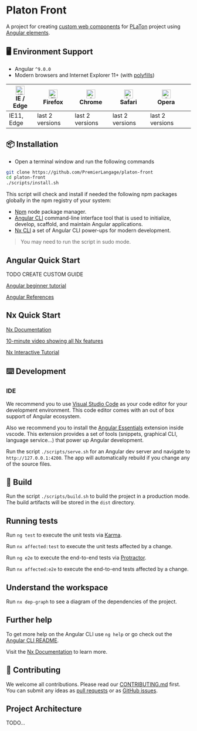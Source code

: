 # Platon Front

A project for creating [custom web components](https://developer.mozilla.org/en/docs/Web/Web_Components) for [PLaTon](https://github.com/PremierLangage) project using [Angular elements](https://indepth.dev/web-components-with-angular-elements/).

## 🖥 Environment Support

* Angular `^9.0.0`
* Modern browsers and Internet Explorer 11+ (with [polyfills](https://angular.io/guide/browser-support))

| [<img src="https://raw.githubusercontent.com/alrra/browser-logos/master/src/edge/edge_48x48.png" alt="IE / Edge" width="24px" height="24px" />](http://godban.github.io/browsers-support-badges/)</br>IE / Edge | [<img src="https://raw.githubusercontent.com/alrra/browser-logos/master/src/firefox/firefox_48x48.png" alt="Firefox" width="24px" height="24px" />](http://godban.github.io/browsers-support-badges/)</br>Firefox | [<img src="https://raw.githubusercontent.com/alrra/browser-logos/master/src/chrome/chrome_48x48.png" alt="Chrome" width="24px" height="24px" />](http://godban.github.io/browsers-support-badges/)</br>Chrome | [<img src="https://raw.githubusercontent.com/alrra/browser-logos/master/src/safari/safari_48x48.png" alt="Safari" width="24px" height="24px" />](http://godban.github.io/browsers-support-badges/)</br>Safari | [<img src="https://raw.githubusercontent.com/alrra/browser-logos/master/src/opera/opera_48x48.png" alt="Opera" width="24px" height="24px" />](http://godban.github.io/browsers-support-badges/)</br>Opera | |
| --------- | --------- | --------- | --------- | --------- | --------- |
| IE11, Edge | last 2 versions | last 2 versions | last 2 versions | last 2 versions

## 📦 Installation

- Open a terminal window and run the following commands

```bash
git clone https://github.com/PremierLangage/platon-front
cd platon-front
./scripts/install.sh
```

 This script will check and install if needed the following npm packages globally in the npm registry of your system:

 - [Npm](https://www.npmjs.com/get-npm) node package manager.
 - [Angular CLI](https://cli.angular.io) command-line interface tool that is used to initialize, develop, scaffold, and maintain Angular applications.
 - [Nx CLI](https://nx.dev/angular/cli/overview) a set of Angular CLI power-ups for modern development.

> You may need to run the script in sudo mode.

## Angular Quick Start

TODO CREATE CUSTOM GUIDE

[Angular beginner tutorial](https://angular-templates.io/tutorials/about/learn-angular-from-scratch-step-by-step)

[Angular References](https://ngrefs.com)

## Nx Quick Start

[Nx Documentation](https://nx.dev/angular)

[10-minute video showing all Nx features](https://nx.dev/angular/getting-started/what-is-nx)

[Nx Interactive Tutorial](https://nx.dev/angular/tutorial/01-create-application)

## ⌨️ Development

### IDE

We recommend you to use [Visual Studio Code](https://code.visualstudio.com/) as your code editor for your development environment.
This code editor comes with an out of box support of Angular ecosystem.

Also we recommend you to install the [Angular Essentials](https://marketplace.visualstudio.com/items?itemName=johnpapa.angular-essentials) extension inside vscode.
This extension provides a set of tools (snippets, graphical CLI, language service...) that power up Angular development.

Run the script `./scripts/serve.sh` for an Angular dev server and navigate to `http://127.0.0.1:4200`. The app will automatically rebuild if you change any of the source files.

## 🔨 Build

Run the script `./scripts/build.sh` to build the project in a production mode. The build artifacts will be stored in the `dist` directory.

## Running tests

Run `ng test` to execute the unit tests via [Karma](https://karma-runner.github.io).

Run `nx affected:test` to execute the unit tests affected by a change.

Run `ng e2e` to execute the end-to-end tests via [Protractor](http://www.protractortest.org/).

Run `nx affected:e2e` to execute the end-to-end tests affected by a change.

## Understand the workspace

Run `nx dep-graph` to see a diagram of the dependencies of the project.

## Further help

To get more help on the Angular CLI use `ng help` or go check out the [Angular CLI README](https://github.com/angular/angular-cli/blob/master/README.md).

Visit the [Nx Documentation](https://nx.dev/angular) to learn more.

## 🤝 Contributing

We welcome all contributions. Please read our [CONTRIBUTING.md](https://github.com/PremierLangage/platon-front/blob/master/CONTRIBUTING.md) first. You can submit any ideas as [pull requests](https://github.com/PremierLangage/platon-front/pulls) or as [GitHub issues](PremierLangage/platon-front/issues).

## Project Architecture

TODO...
